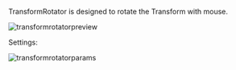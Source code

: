 TransformRotator is designed to rotate the Transform with mouse.

![transformrotatorpreview](https://user-images.githubusercontent.com/10650413/30783215-bd96aa16-a147-11e7-9663-393966e3ff6c.PNG)

Settings:

![transformrotatorparams](https://user-images.githubusercontent.com/10650413/30783114-7936dd42-a146-11e7-963c-23fd92b7c6cd.PNG)
